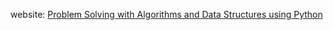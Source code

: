 website: [Problem Solving with Algorithms and Data Structures using Python](http://interactivepython.org/runestone/static/pythonds/index.html)